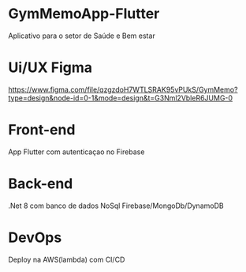 # GymMemoApp-Flutter
Aplicativo para o setor de Saúde e Bem estar


# Ui/UX Figma
https://www.figma.com/file/qzgzdoH7WTLSRAK95vPUkS/GymMemo?type=design&node-id=0-1&mode=design&t=G3Nml2VbleR6JUMG-0

# Front-end

App Flutter com autenticaçao no Firebase


# Back-end
.Net 8 com banco de dados NoSql Firebase/MongoDb/DynamoDB

# DevOps
Deploy na AWS(lambda) com CI/CD

